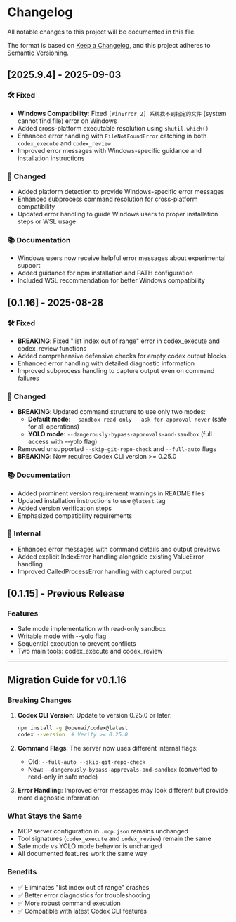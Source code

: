 # Changelog

All notable changes to this project will be documented in this file.

The format is based on [Keep a Changelog](https://keepachangelog.com/en/1.0.0/),
and this project adheres to [Semantic Versioning](https://semver.org/spec/v2.0.0.html).

## [2025.9.4] - 2025-09-03

### 🛠️ Fixed
- **Windows Compatibility**: Fixed `[WinError 2] 系统找不到指定的文件` (system cannot find file) error on Windows
- Added cross-platform executable resolution using `shutil.which()` 
- Enhanced error handling with `FileNotFoundError` catching in both `codex_execute` and `codex_review`
- Improved error messages with Windows-specific guidance and installation instructions

### 🔧 Changed  
- Added platform detection to provide Windows-specific error messages
- Enhanced subprocess command resolution for cross-platform compatibility
- Updated error handling to guide Windows users to proper installation steps or WSL usage

### 📚 Documentation
- Windows users now receive helpful error messages about experimental support
- Added guidance for npm installation and PATH configuration
- Included WSL recommendation for better Windows compatibility

## [0.1.16] - 2025-08-28

### 🛠️ Fixed
- **BREAKING**: Fixed "list index out of range" error in codex_execute and codex_review functions
- Added comprehensive defensive checks for empty codex output blocks
- Enhanced error handling with detailed diagnostic information
- Improved subprocess handling to capture output even on command failures

### 🔧 Changed
- **BREAKING**: Updated command structure to use only two modes:
  - **Default mode**: `--sandbox read-only --ask-for-approval never` (safe for all operations)
  - **YOLO mode**: `--dangerously-bypass-approvals-and-sandbox` (full access with --yolo flag)
- Removed unsupported `--skip-git-repo-check` and `--full-auto` flags
- **BREAKING**: Now requires Codex CLI version >= 0.25.0

### 📚 Documentation
- Added prominent version requirement warnings in README files
- Updated installation instructions to use `@latest` tag
- Added version verification steps
- Emphasized compatibility requirements

### 🧪 Internal
- Enhanced error messages with command details and output previews
- Added explicit IndexError handling alongside existing ValueError handling
- Improved CalledProcessError handling with captured output

## [0.1.15] - Previous Release

### Features
- Safe mode implementation with read-only sandbox
- Writable mode with --yolo flag
- Sequential execution to prevent conflicts
- Two main tools: codex_execute and codex_review

---

## Migration Guide for v0.1.16

### Breaking Changes

1. **Codex CLI Version**: Update to version 0.25.0 or later:
   ```bash
   npm install -g @openai/codex@latest
   codex --version  # Verify >= 0.25.0
   ```

2. **Command Flags**: The server now uses different internal flags:
   - Old: `--full-auto --skip-git-repo-check`
   - New: `--dangerously-bypass-approvals-and-sandbox` (converted to read-only in safe mode)

3. **Error Handling**: Improved error messages may look different but provide more diagnostic information

### What Stays the Same

- MCP server configuration in `.mcp.json` remains unchanged
- Tool signatures (`codex_execute` and `codex_review`) remain the same
- Safe mode vs YOLO mode behavior is unchanged
- All documented features work the same way

### Benefits

- ✅ Eliminates "list index out of range" crashes
- ✅ Better error diagnostics for troubleshooting
- ✅ More robust command execution
- ✅ Compatible with latest Codex CLI features